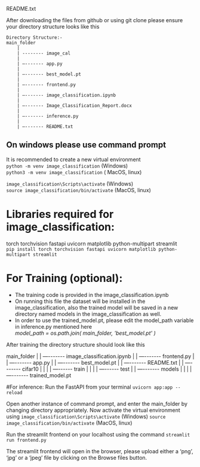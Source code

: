README.txt

After downloading the files from github or using git clone please ensure your directory structure looks like this
```
Directory Structure:-
main_folder
	|
	| -------- image_cal
	|
	| —------- app.py
	|
	| —------- best_model.pt
	|
	| —------- frontend.py
	|
	| —------- image_classification.ipynb
	|
	| —------- Image_Classification_Report.docx
	|
	| —------- inference.py
	|
	| —------- README.txt
```
## On windows please use command prompt
It is recommended to create a new virtual environment<br>
```python -m venv image_classification``` (Windows)<br>
```python3 -m venv image_classification``` ( MacOS, linux)<br>

```image_classification\Scripts\activate``` (Windows)<br>
```source image_classification/bin/activate``` (MacOS, linux)<br>

# Libraries required for image_classification: 
torch torchvision fastapi uvicorn matplotlib python-multipart streamlit<br>
```pip install torch torchvision fastapi uvicorn matplotlib python-multipart streamlit```<br>

# For Training (optional): <br>
- The training code is provided in the image_classification.ipynb <br>
- On running this file the dataset will be installed in the image_classification, also the trained model will be saved in a new directory named models in the image_classification as well.<br>
- In order to use the trained_model.pt, please edit the model_path variable in inference.py mentioned here <br>
_model_path = os.path.join( main_folder, 'best_model.pt' )_

After training the directory structure should look like this<br>

main_folder
	|
	| —------- image_classification.ipynb
	|
	| —------- frontend.py
	|
	| —------- app.py
	|
	| —------- best_model.pt
	|
	| —------- README.txt
	|
	| —------- cifar10
	|		|
	|		| —------ train
	|		| 
	|		| —------ test
	|
	| —------- models
	|		|
	|		| —------- trained_model.pt


#For inference:
Run the FastAPI from your terminal
```uvicorn app:app --reload```

Open another instance of command prompt, and enter the main_folder by changing directory appropriately.
Now activate the virtual environment using 
```image_classification\Scripts\activate``` (Windows)
```source image_classification/bin/activate``` (MacOS, linux)

Run the streamlit frontend on your localhost using the command
```streamlit run frontend.py```

The streamlit frontend will open in the browser, please upload either a ‘png’, ‘jpg’ or a ‘jpeg’ file by clicking on the Browse files button.
